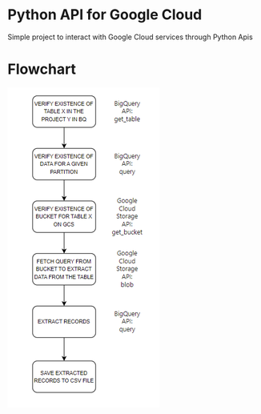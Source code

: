 # Python API for Google Cloud

Simple project to interact with Google Cloud services through Python Apis

# Flowchart
![FLOWCHART](img/Diagram.PNG)